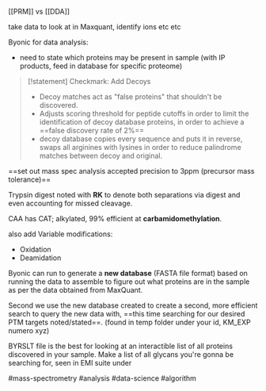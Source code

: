 [[PRM]] vs [[DDA]]

take data to look at in Maxquant, identify ions etc etc

Byonic for data analysis:
- need to state which proteins may be present in sample (with IP products, feed in database for specific proteome)


> [!statement] Checkmark: Add Decoys
> - Decoy matches act as "false proteins" that shouldn't be discovered.
> - Adjusts scoring threshold for peptide cutoffs in order to limit the identification of decoy database proteins, in order to achieve a ==false discovery rate of 2%==
> - decoy database copies every sequence and puts it in reverse, swaps all arginines with lysines in order to reduce palindrome matches between decoy and original.

==set out mass spec analysis accepted precision to 3ppm (precursor mass tolerance)==

Trypsin digest noted with **RK** to denote both separations via digest and even accounting for missed cleavage.

CAA has CAT; alkylated, 99% efficient at **carbamidomethylation**.

also add Variable modifications:
- Oxidation
- Deamidation

Byonic can run to generate a **new database** (FASTA file format) based on running the data to assemble to figure out what proteins are in the sample as per the data obtained from MaxQuant.

Second we use the new database created to create a second, more efficient search to query the new data with, ==this time searching for our desired PTM targets noted/stated==. (found in temp folder under your id, KM_EXP numero xyz)

BYRSLT file is the best for looking at an interactible list of all proteins discovered in your sample.
Make a list of all glycans you're gonna be searching for, seen in EMI suite under




#mass-spectrometry #analysis #data-science #algorithm